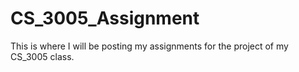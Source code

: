 # CS_3005_Assignment
This is where I will be posting my assignments for the project of my CS_3005 class.
